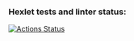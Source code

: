 ### Hexlet tests and linter status:
[![Actions Status](https://github.com/hitriylis/layout-designer-project-58/workflows/hexlet-check/badge.svg)](https://github.com/hitriylis/layout-designer-project-58/actions)